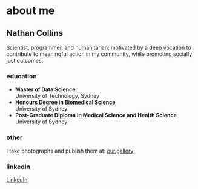 # about me

## Nathan Collins

Scientist, programmer, and humanitarian; motivated by a deep vocation to contribute to meaningful action in my community, while promoting socially just outcomes.

### education
- **Master of Data Science**  
  University of Technology, Sydney
- **Honours Degree in Biomedical Science**  
  University of Sydney
- **Post-Graduate Diploma in Medical Science and Health Science**  
  University of Sydney

### other
I take photographs and publish them at: [our.gallery](https://our.gallery)

### linkedIn
[LinkedIn](https://www.linkedin.com/in/nathan-collins/)
